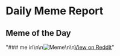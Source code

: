 # Daily Meme Report

## Meme of the Day
"### me irl\n\n![Meme](https://i.redd.it/pylkstoh0tfe1.png)\n\n[View on Reddit](https://redd.it/1icd3ne)"
